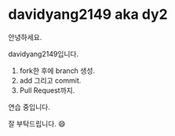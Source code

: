 # davidyang2149 aka dy2

안녕하세요.

davidyang2149입니다.

1. fork한 후에 branch 생성.
2. add 그리고 commit.
3. Pull Request까지.

연습 중입니다.

잘 부탁드립니다. 😄
